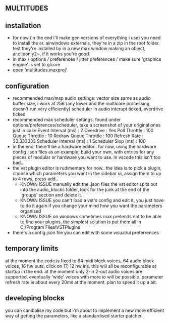 MULTITUDES
----------

installation
------------
- for now (in the end i'll make gen versions of everything i use) you need to install the ar. airwindows externals, they're in a zip in the root folder. test they're installed by in a new max window making an object, ar.cliponly2~, if it works you're good.
- in max / options / preferences / jitter preferences / make sure 'graphics engine' is set to glcore
- open 'multitudes.maxproj'

configuration
-------------
- recommended max/msp audio settings: vector size same as audio buffer size, i work at 256 (any lower and the multicore processing doesn't run very efficiently) scheduler in audio interupt ticked, overdrive ticked
- recommended max scheduler settings, found under options/preferences/scheduler, take a screenshot of your original ones just in case
    Event Interval (ms) : 2
    Overdrive : Yes
    Poll Throttle : 100
    Queue Throttle : 10
    Redraw Queue Throttle : 100
    Refresh Rate : 33.333333
    Scheduler Interval (ms) : 1
    Scheduler Slop (ms) : 100
- in the end, there'll be a hardware editor.. for now, using the hardware config .json files as an example, build your own, with entries for any pieces of modular or hardware you want to use. in vscode this isn't too bad...
- the vst plugin editor is rudimentary for now.. the idea is to pick a plugin, choose which parameters you want in the sidebar ui, assign them to up to 4 rows, press add..
    - KNOWN ISSUE manually edit the .json files the vst editor spits out into the audio_blocks folder, look for the junk at the end of the 'groups' section and delete it.
    - KNOWN ISSUE you can't load a vst's config and edit it, you just have to do it again if you change your mind how you want the parameters organised
    - KNOWN ISSUE on windows sometimes max pretends not to be able to find your plugins. the simplest solution is put them all in C:\Program Files\VSTPlugins
- there's a config.json file you can edit with some visual/ui preferrences

temporary limits
----------------
at the moment the code is fixed to 64 midi block voices, 64 audio block voices, 16 hw outs, click on 17, 12 hw ins. this will all be reconfigurable at startup in the end.
at the moment only 2-in 2-out audio voices are supported. eventually 'wide' voices with more io will be possible.
parameter refresh rate is about every 20ms at the moment. plan to speed it up a bit.

developing blocks
-----------------
you can canibalise my code but i'm about to implement a new more efficient way of getting the parameters, like a standardised starter patcher.

